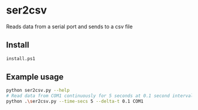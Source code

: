 # ser2csv

Reads data from a serial port and sends to a csv file

## Install

```bash
install.ps1
```

## Example usage

```bash
python ser2csv.py --help
# Read data from COM1 continuously for 5 seconds at 0.1 second intervals:
python .\ser2csv.py --time-secs 5 --delta-t 0.1 COM1
```
